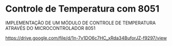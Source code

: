# **Controle de Temperatura com 8051**
 IMPLEMENTAÇÃO DE UM MÓDULO DE CONTROLE DE TEMPERATURA  ATRAVÉS DO MICROCONTROLADOR 8051 

https://drive.google.com/file/d/1n-7v1DO6c7HC_xRda34BuforJZ-f9297/view